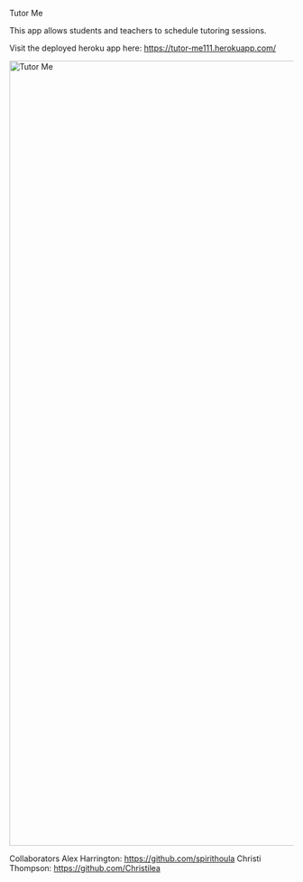 
Tutor Me

This app allows students and teachers to schedule tutoring sessions.

Visit the deployed heroku app here: https://tutor-me111.herokuapp.com/ 

<img width="1390" alt="Tutor Me " src="https://user-images.githubusercontent.com/80361992/130702885-4b9f4fe1-1c0f-4630-847d-171ec65f8bca.png">



Collaborators
Alex Harrington: https://github.com/spirithoula
Christi Thompson: https://github.com/Christilea
